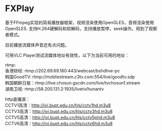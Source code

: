 # FXPlay
基于FFmpeg实现的简易播放器框架，视频渲染使用OpenGLES，音频渲染使用OpenSLES. 支持H.264硬解码和软解码，支持播放暂停，seek操作。用到了观察者模式。


目前播放流媒体声音还有点问题。 

可用VLC Player测试流媒体地址有效性，以下为当前可用的地址： 

rtmp:   
香港财经: rtmp://202.69.69.180:443/webcast/bshdlive-pc   
韩国GoodTV: rtmp://mobliestream.c3tv.com:554/live/goodtv.sdp    
韩国朝鲜日报：rtmp://live.chosun.gscdn.com/live/tvchosun1.stream    
湖南卫视: rtmp://58.200.131.2:1935/livetv/hunantv   


http直播源：   
CCTV1高清：http://ivi.bupt.edu.cn/hls/cctv1hd.m3u8  
CCTV3高清：http://ivi.bupt.edu.cn/hls/cctv3hd.m3u8   
CCTV5高清：http://ivi.bupt.edu.cn/hls/cctv5phd.m3u8   
CCTV6高清：http://ivi.bupt.edu.cn/hls/cctv6hd.m3u8   
